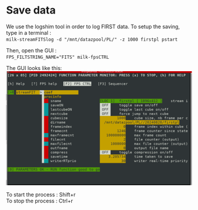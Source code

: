 # Save data

We use the logshim tool in order to log FIRST data. To setup the saving, type in a terminal :  <br />
`milk-streamFITSlog -d "/mnt/datazpool/PL/" -z 1000 firstpl pstart`

Then, open the GUI : <br />
`FPS_FILTSTRING_NAME="FITS" milk-fpsCTRL`

The GUI looks like this:
![](save_telemetry.png)


To start the process : Shift+r <br />
To stop the process : Ctrl+r <br /> 